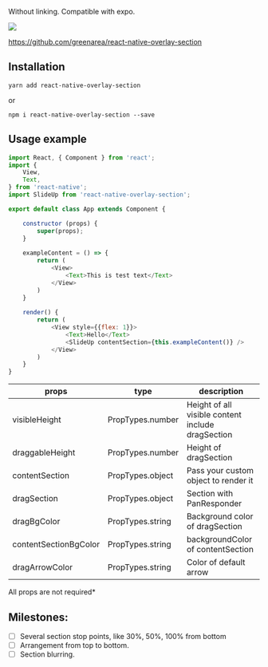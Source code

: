 Without linking. Compatible with expo.

![](https://github.com/greenarea/react-native-overlay-section/blob/master/assets/example.gif)

https://github.com/greenarea/react-native-overlay-section

## Installation

```
yarn add react-native-overlay-section
```
or 
```
npm i react-native-overlay-section --save
```

## Usage example



```javascript
import React, { Component } from 'react';
import {
    View,
    Text,
} from 'react-native';
import SlideUp from 'react-native-overlay-section';

export default class App extends Component {

    constructor (props) {
        super(props);
    }
    
    exampleContent = () => {
        return (
            <View>
                <Text>This is test text</Text>
            </View>
        )
    }
    
    render() {
        return (
            <View style={{flex: 1}}>
                <Text>Hello</Text>
                <SlideUp contentSection={this.exampleContent()} />
            </View>
        )
    }
}
```

| props           | type | description |
|-----------------|------|-------------|
| visibleHeight   | PropTypes.number     | Height of all visible content include dragSection            |
| draggableHeight | PropTypes.number     | Height of dragSection            |
| contentSection  | PropTypes.object     | Pass your custom object to render it            |
| dragSection     | PropTypes.object     | Section with PanResponder            |
| dragBgColor     | PropTypes.string     | Background color of dragSection            |
| contentSectionBgColor  | PropTypes.string     | backgroundColor of contentSection            |
| dragArrowColor  | PropTypes.string     | Color of default arrow            |

All props are not required*

## Milestones: 
- [ ] Several section stop points, like 30%, 50%, 100% from bottom
- [ ] Arrangement from top to bottom.
- [ ] Section blurring.
